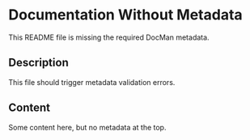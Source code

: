 # Documentation Without Metadata

This README file is missing the required DocMan metadata.

## Description

This file should trigger metadata validation errors.

## Content

Some content here, but no metadata at the top.
